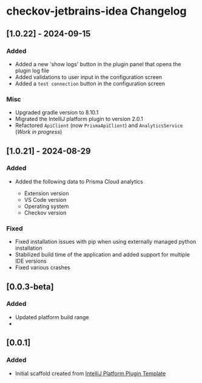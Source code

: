 <!-- Keep a Changelog guide -> https://keepachangelog.com -->

# checkov-jetbrains-idea Changelog

## [1.0.22] - 2024-09-15

### Added

- Added a new 'show logs' button in the plugin panel that opens the plugin log file
- Added validations to user input in the configuration screen 
- Added a `test connection` button in the configuration screen

### Misc

- Upgraded gradle version to 8.10.1
- Migrated the IntelliJ platform plugin to version 2.0.1
- Refactored `ApiClient` (now `PrismaApiClient`) and `AnalyticsService` (*Work in progress*)

## [1.0.21] - 2024-08-29

### Added

- Added the following data to Prisma Cloud analytics

  - Extension version
  - VS Code version
  - Operating system
  - Checkov version

### Fixed

- Fixed installation issues with pip when using externally managed python installation
- Stabilized build time of the application and added support for multiple IDE versions
- Fixed various crashes

## [0.0.3-beta]
### Added

* Updated platform build range
*

## [0.0.1]
### Added

- Initial scaffold created from [IntelliJ Platform Plugin Template](https://github.com/JetBrains/intellij-platform-plugin-template)
